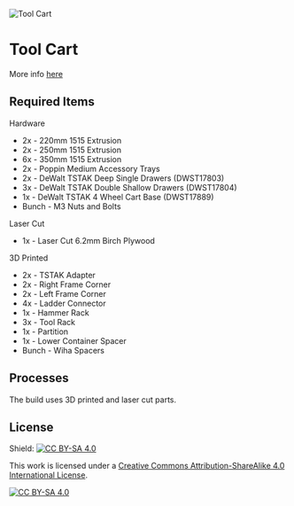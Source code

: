 ![Tool Cart](Images/tool_cart_01)

# Tool Cart
More info [here](https://evanli.com/adam-savage-inspired-tool-cart/)

## Required Items
Hardware
* 2x - 220mm 1515 Extrusion 
* 2x - 250mm 1515 Extrusion 
* 6x - 350mm 1515 Extrusion 
* 2x - Poppin Medium Accessory Trays
* 2x - DeWalt TSTAK Deep Single Drawers (DWST17803)
* 3x - DeWalt TSTAK Double Shallow Drawers (DWST17804)
* 1x - DeWalt TSTAK 4 Wheel Cart Base (DWST17889)
* Bunch - M3 Nuts and Bolts

Laser Cut
* 1x - Laser Cut 6.2mm Birch Plywood

3D Printed
* 2x - TSTAK Adapter
* 2x - Right Frame Corner
* 2x - Left Frame Corner
* 4x - Ladder Connector
* 1x - Hammer Rack
* 3x - Tool Rack
* 1x - Partition
* 1x - Lower Container Spacer
* Bunch - Wiha Spacers

## Processes
The build uses 3D printed and laser cut parts. 

## License
Shield: [![CC BY-SA 4.0][cc-by-sa-shield]][cc-by-sa]

This work is licensed under a
[Creative Commons Attribution-ShareAlike 4.0 International License][cc-by-sa].

[![CC BY-SA 4.0][cc-by-sa-image]][cc-by-sa]

[cc-by-sa]: http://creativecommons.org/licenses/by-sa/4.0/
[cc-by-sa-image]: https://licensebuttons.net/l/by-sa/4.0/88x31.png
[cc-by-sa-shield]: https://img.shields.io/badge/License-CC%20BY--SA%204.0-lightgrey.svg
